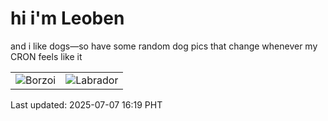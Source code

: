 # hi i'm Leoben

and i like dogs—so have some random dog pics that change whenever my CRON feels like it

|  |  |
|--------|----------|
| ![Borzoi](https://random-dog-vercel.vercel.app/api/random-borzoi?v=1751876360) | ![Labrador](https://random-dog-vercel.vercel.app/api/random-labrador?v=1751876360) |

Last updated: 2025-07-07 16:19 PHT
